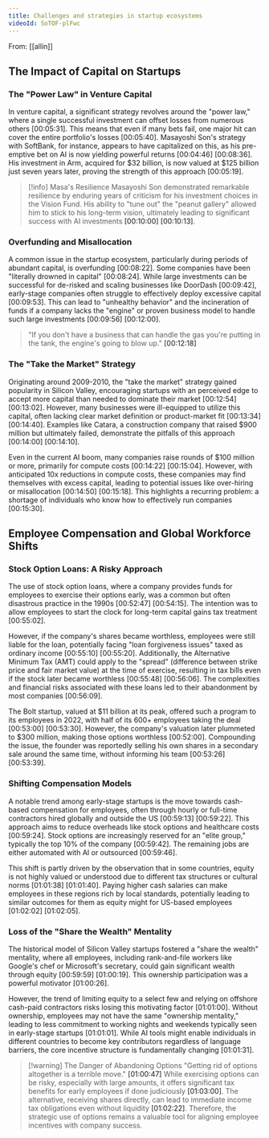 ```yaml
---
title: Challenges and strategies in startup ecosystems
videoId: SoTOF-plFwc
---
```


From: [[allin]] <br/> 

## The Impact of Capital on Startups

### The "Power Law" in Venture Capital

In venture capital, a significant strategy revolves around the "power law," where a single successful investment can offset losses from numerous others <a class="yt-timestamp" data-t="00:05:31">[00:05:31]</a>. This means that even if many bets fail, one major hit can cover the entire portfolio's losses <a class="yt-timestamp" data-t="00:05:40">[00:05:40]</a>. Masayoshi Son's strategy with SoftBank, for instance, appears to have capitalized on this, as his pre-emptive bet on AI is now yielding powerful returns <a class="yt-timestamp" data-t="00:04:46">[00:04:46]</a> <a class="yt-timestamp" data-t="00:08:36">[00:08:36]</a>. His investment in Arm, acquired for $32 billion, is now valued at $125 billion just seven years later, proving the strength of this approach <a class="yt-timestamp" data-t="00:05:19">[00:05:19]</a>.

> [!info] Masa's Resilience
> Masayoshi Son demonstrated remarkable resilience by enduring years of criticism for his investment choices in the Vision Fund. His ability to "tune out" the "peanut gallery" allowed him to stick to his long-term vision, ultimately leading to significant success with AI investments <a class="yt-timestamp" data-t="00:10:00">[00:10:00]</a> <a class="yt-timestamp" data-t="00:10:13">[00:10:13]</a>.

### Overfunding and Misallocation

A common issue in the startup ecosystem, particularly during periods of abundant capital, is overfunding <a class="yt-timestamp" data-t="00:08:22">[00:08:22]</a>. Some companies have been "literally drowned in capital" <a class="yt-timestamp" data-t="00:08:24">[00:08:24]</a>. While large investments can be successful for de-risked and scaling businesses like DoorDash <a class="yt-timestamp" data-t="00:09:42">[00:09:42]</a>, early-stage companies often struggle to effectively deploy excessive capital <a class="yt-timestamp" data-t="00:09:53">[00:09:53]</a>. This can lead to "unhealthy behavior" and the incineration of funds if a company lacks the "engine" or proven business model to handle such large investments <a class="yt-timestamp" data-t="00:09:56">[00:09:56]</a> <a class="yt-timestamp" data-t="00:12:00">[00:12:00]</a>.

> "If you don't have a business that can handle the gas you're putting in the tank, the engine's going to blow up." <a class="yt-timestamp" data-t="00:12:18">[00:12:18]</a>

### The "Take the Market" Strategy

Originating around 2009-2010, the "take the market" strategy gained popularity in Silicon Valley, encouraging startups with an perceived edge to accept more capital than needed to dominate their market <a class="yt-timestamp" data-t="00:12:54">[00:12:54]</a> <a class="yt-timestamp" data-t="00:13:02">[00:13:02]</a>. However, many businesses were ill-equipped to utilize this capital, often lacking clear market definition or product-market fit <a class="yt-timestamp" data-t="00:13:34">[00:13:34]</a> <a class="yt-timestamp" data-t="00:14:40">[00:14:40]</a>. Examples like Catara, a construction company that raised $900 million but ultimately failed, demonstrate the pitfalls of this approach <a class="yt-timestamp" data-t="00:14:00">[00:14:00]</a> <a class="yt-timestamp" data-t="00:14:10">[00:14:10]</a>.

Even in the current AI boom, many companies raise rounds of $100 million or more, primarily for compute costs <a class="yt-timestamp" data-t="00:14:22">[00:14:22]</a> <a class="yt-timestamp" data-t="00:15:04">[00:15:04]</a>. However, with anticipated 10x reductions in compute costs, these companies may find themselves with excess capital, leading to potential issues like over-hiring or misallocation <a class="yt-timestamp" data-t="00:14:50">[00:14:50]</a> <a class="yt-timestamp" data-t="00:15:18">[00:15:18]</a>. This highlights a recurring problem: a shortage of individuals who know how to effectively run companies <a class="yt-timestamp" data-t="00:15:30">[00:15:30]</a>.

## Employee Compensation and Global Workforce Shifts

### Stock Option Loans: A Risky Approach

The use of stock option loans, where a company provides funds for employees to exercise their options early, was a common but often disastrous practice in the 1990s <a class="yt-timestamp" data-t="00:52:47">[00:52:47]</a> <a class="yt-timestamp" data-t="00:54:15">[00:54:15]</a>. The intention was to allow employees to start the clock for long-term capital gains tax treatment <a class="yt-timestamp" data-t="00:55:02">[00:55:02]</a>.

However, if the company's shares became worthless, employees were still liable for the loan, potentially facing "loan forgiveness issues" taxed as ordinary income <a class="yt-timestamp" data-t="00:55:10">[00:55:10]</a> <a class="yt-timestamp" data-t="00:55:20">[00:55:20]</a>. Additionally, the Alternative Minimum Tax (AMT) could apply to the "spread" (difference between strike price and fair market value) at the time of exercise, resulting in tax bills even if the stock later became worthless <a class="yt-timestamp" data-t="00:55:48">[00:55:48]</a> <a class="yt-timestamp" data-t="00:56:06">[00:56:06]</a>. The complexities and financial risks associated with these loans led to their abandonment by most companies <a class="yt-timestamp" data-t="00:56:09">[00:56:09]</a>.

The Bolt startup, valued at $11 billion at its peak, offered such a program to its employees in 2022, with half of its 600+ employees taking the deal <a class="yt-timestamp" data-t="00:53:00">[00:53:00]</a> <a class="yt-timestamp" data-t="00:53:30">[00:53:30]</a>. However, the company's valuation later plummeted to $300 million, making those options worthless <a class="yt-timestamp" data-t="00:52:00">[00:52:00]</a>. Compounding the issue, the founder was reportedly selling his own shares in a secondary sale around the same time, without informing his team <a class="yt-timestamp" data-t="00:53:26">[00:53:26]</a> <a class="yt-timestamp" data-t="00:53:39">[00:53:39]</a>.

### Shifting Compensation Models

A notable trend among early-stage startups is the move towards cash-based compensation for employees, often through hourly or full-time contractors hired globally and outside the US <a class="yt-timestamp" data-t="00:59:13">[00:59:13]</a> <a class="yt-timestamp" data-t="00:59:22">[00:59:22]</a>. This approach aims to reduce overheads like stock options and healthcare costs <a class="yt-timestamp" data-t="00:59:24">[00:59:24]</a>. Stock options are increasingly reserved for an "elite group," typically the top 10% of the company <a class="yt-timestamp" data-t="00:59:42">[00:59:42]</a>. The remaining jobs are either automated with AI or outsourced <a class="yt-timestamp" data-t="00:59:46">[00:59:46]</a>.

This shift is partly driven by the observation that in some countries, equity is not highly valued or understood due to different tax structures or cultural norms <a class="yt-timestamp" data-t="01:01:38">[01:01:38]</a> <a class="yt-timestamp" data-t="01:01:40">[01:01:40]</a>. Paying higher cash salaries can make employees in these regions rich by local standards, potentially leading to similar outcomes for them as equity might for US-based employees <a class="yt-timestamp" data-t="01:02:02">[01:02:02]</a> <a class="yt-timestamp" data-t="01:02:05">[01:02:05]</a>.

### Loss of the "Share the Wealth" Mentality

The historical model of Silicon Valley startups fostered a "share the wealth" mentality, where all employees, including rank-and-file workers like Google's chef or Microsoft's secretary, could gain significant wealth through equity <a class="yt-timestamp" data-t="00:59:59">[00:59:59]</a> <a class="yt-timestamp" data-t="01:00:19">[01:00:19]</a>. This ownership participation was a powerful motivator <a class="yt-timestamp" data-t="01:00:26">[01:00:26]</a>.

However, the trend of limiting equity to a select few and relying on offshore cash-paid contractors risks losing this motivating factor <a class="yt-timestamp" data-t="01:01:00">[01:01:00]</a>. Without ownership, employees may not have the same "ownership mentality," leading to less commitment to working nights and weekends typically seen in early-stage startups <a class="yt-timestamp" data-t="01:01:01">[01:01:01]</a>. While AI tools might enable individuals in different countries to become key contributors regardless of language barriers, the core incentive structure is fundamentally changing <a class="yt-timestamp" data-t="01:01:31">[01:01:31]</a>.

> [!warning] The Danger of Abandoning Options
> "Getting rid of options altogether is a terrible move." <a class="yt-timestamp" data-t="01:00:47">[01:00:47]</a> While exercising options can be risky, especially with large amounts, it offers significant tax benefits for early employees if done judiciously <a class="yt-timestamp" data-t="01:03:00">[01:03:00]</a>. The alternative, receiving shares directly, can lead to immediate income tax obligations even without liquidity <a class="yt-timestamp" data-t="01:02:22">[01:02:22]</a>. Therefore, the strategic use of options remains a valuable tool for aligning employee incentives with company success.